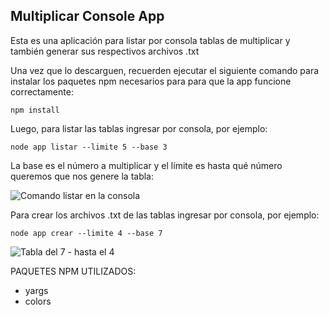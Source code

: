 
## Multiplicar Console App

Esta es una aplicación para listar por consola tablas de multiplicar y también generar sus respectivos archivos .txt

Una vez que lo descarguen, recuerden ejecutar el siguiente comando para instalar los paquetes npm necesarios para  para que la app funcione correctamente:

```
npm install
```

Luego, para listar las tablas ingresar por consola, por ejemplo: 

```
node app listar --limite 5 --base 3
```
La base es el número a multiplicar y el límite es hasta qué número queremos que nos genere la tabla:

![Comando listar en la consola](https://raw.githubusercontent.com/CarolinaRamon/multiplicar-node/main/assets/listar-consola.jpg "Ejemplo de tabla en consola")

Para crear los archivos .txt de las tablas ingresar por consola, por ejemplo: 

```
node app crear --limite 4 --base 7
```

![Tabla del 7 - hasta el 4](https://raw.githubusercontent.com/CarolinaRamon/multiplicar-node/main/assets/ejemplo-tabla.jpg "Ejemplo de archivo creado")

PAQUETES NPM UTILIZADOS:
- yargs
- colors

